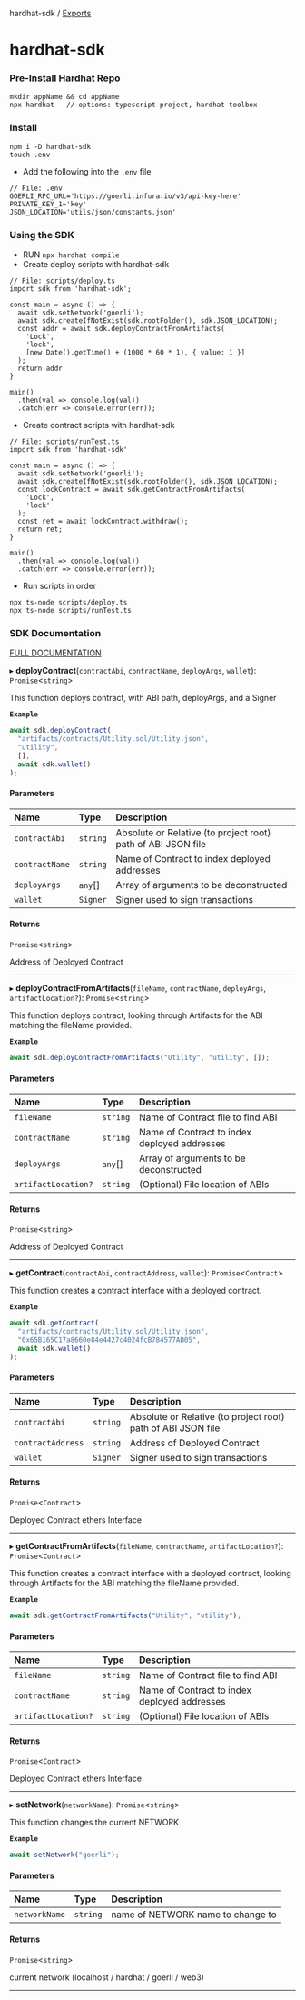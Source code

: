 hardhat-sdk / [Exports](modules.md)

# hardhat-sdk

### Pre-Install Hardhat Repo

```
mkdir appName && cd appName
npx hardhat   // options: typescript-project, hardhat-toolbox
```

### Install

```
npm i -D hardhat-sdk
touch .env
```

- Add the following into the `.env` file

```
// File: .env
GOERLI_RPC_URL='https://goerli.infura.io/v3/api-key-here'
PRIVATE_KEY_1='key'
JSON_LOCATION='utils/json/constants.json'
```

### Using the SDK

- RUN `npx hardhat compile`
- Create deploy scripts with hardhat-sdk

```
// File: scripts/deploy.ts
import sdk from 'hardhat-sdk';

const main = async () => {
  await sdk.setNetwork('goerli');
  await sdk.createIfNotExist(sdk.rootFolder(), sdk.JSON_LOCATION);
  const addr = await sdk.deployContractFromArtifacts(
    'Lock',
    'lock',
    [new Date().getTime() + (1000 * 60 * 1), { value: 1 }]
  );
  return addr
}

main()
  .then(val => console.log(val))
  .catch(err => console.error(err));
```

- Create contract scripts with hardhat-sdk

```
// File: scripts/runTest.ts
import sdk from 'hardhat-sdk'

const main = async () => {
  await sdk.setNetwork('goerli');
  await sdk.createIfNotExist(sdk.rootFolder(), sdk.JSON_LOCATION);
  const lockContract = await sdk.getContractFromArtifacts(
    'Lock',
    'lock'
  );
  const ret = await lockContract.withdraw();
  return ret;
}

main()
  .then(val => console.log(val))
  .catch(err => console.error(err));
```

- Run scripts in order

```
npx ts-node scripts/deploy.ts
npx ts-node scripts/runTest.ts
```

### SDK Documentation

[FULL DOCUMENTATION](docs/modules.md)

▸ **deployContract**(`contractAbi`, `contractName`, `deployArgs`, `wallet`): `Promise`<`string`\>

This function deploys contract, with ABI path, deployArgs, and a Signer

**`Example`**

```ts
await sdk.deployContract(
  "artifacts/contracts/Utility.sol/Utility.json",
  "utility",
  [],
  await sdk.wallet()
);
```

#### Parameters

| Name           | Type     | Description                                                  |
| :------------- | :------- | :----------------------------------------------------------- |
| `contractAbi`  | `string` | Absolute or Relative (to project root) path of ABI JSON file |
| `contractName` | `string` | Name of Contract to index deployed addresses                 |
| `deployArgs`   | `any`[]  | Array of arguments to be deconstructed                       |
| `wallet`       | `Signer` | Signer used to sign transactions                             |

#### Returns

`Promise`<`string`\>

Address of Deployed Contract

---

▸ **deployContractFromArtifacts**(`fileName`, `contractName`, `deployArgs`, `artifactLocation?`): `Promise`<`string`\>

This function deploys contract, looking through Artifacts for the ABI matching the fileName provided.

**`Example`**

```ts
await sdk.deployContractFromArtifacts("Utility", "utility", []);
```

#### Parameters

| Name                | Type     | Description                                  |
| :------------------ | :------- | :------------------------------------------- |
| `fileName`          | `string` | Name of Contract file to find ABI            |
| `contractName`      | `string` | Name of Contract to index deployed addresses |
| `deployArgs`        | `any`[]  | Array of arguments to be deconstructed       |
| `artifactLocation?` | `string` | (Optional) File location of ABIs             |

#### Returns

`Promise`<`string`\>

Address of Deployed Contract

---

▸ **getContract**(`contractAbi`, `contractAddress`, `wallet`): `Promise`<`Contract`\>

This function creates a contract interface with a deployed contract.

**`Example`**

```ts
await sdk.getContract(
  "artifacts/contracts/Utility.sol/Utility.json",
  "0x65B165C17a8660e84e4427c4024fcB784577AB05",
  await sdk.wallet()
);
```

#### Parameters

| Name              | Type     | Description                                                  |
| :---------------- | :------- | :----------------------------------------------------------- |
| `contractAbi`     | `string` | Absolute or Relative (to project root) path of ABI JSON file |
| `contractAddress` | `string` | Address of Deployed Contract                                 |
| `wallet`          | `Signer` | Signer used to sign transactions                             |

#### Returns

`Promise`<`Contract`\>

Deployed Contract ethers Interface

---

▸ **getContractFromArtifacts**(`fileName`, `contractName`, `artifactLocation?`): `Promise`<`Contract`\>

This function creates a contract interface with a deployed contract,
looking through Artifacts for the ABI matching the fileName provided.

**`Example`**

```ts
await sdk.getContractFromArtifacts("Utility", "utility");
```

#### Parameters

| Name                | Type     | Description                                  |
| :------------------ | :------- | :------------------------------------------- |
| `fileName`          | `string` | Name of Contract file to find ABI            |
| `contractName`      | `string` | Name of Contract to index deployed addresses |
| `artifactLocation?` | `string` | (Optional) File location of ABIs             |

#### Returns

`Promise`<`Contract`\>

Deployed Contract ethers Interface

---

▸ **setNetwork**(`networkName`): `Promise`<`string`\>

This function changes the current NETWORK

**`Example`**

```ts
await setNetwork("goerli");
```

#### Parameters

| Name          | Type     | Description                       |
| :------------ | :------- | :-------------------------------- |
| `networkName` | `string` | name of NETWORK name to change to |

#### Returns

`Promise`<`string`\>

current network (localhost / hardhat / goerli / web3)

---
